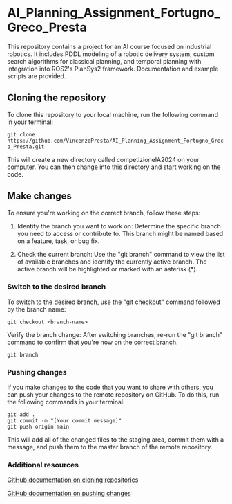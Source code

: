 # AI_Planning_Assignment_Fortugno_Greco_Presta
This repository contains a project for an AI course focused on industrial robotics. It includes PDDL modeling of a robotic delivery system, custom search algorithms for classical planning, and temporal planning with integration into ROS2's PlanSys2 framework. Documentation and example scripts are provided.

<h2>Cloning the repository</h2>

To clone this repository to your local machine, run the following command in your terminal:

```git clone https://github.com/VincenzoPresta/AI_Planning_Assignment_Fortugno_Greco_Presta.git```

This will create a new directory called competizioneIA2024 on your computer. You can then change into this directory and start working on the code.

<h2>Make changes</h2>
To ensure you're working on the correct branch, follow these steps:
  
  1. Identify the branch you want to work on: Determine the specific branch you need to access or contribute to. This branch might be named based on a feature, task, or bug fix.
  
  2. Check the current branch: Use the "git branch" command to view the list of available branches and identify the currently active branch. The active branch will be highlighted or marked with an asterisk (*).

<h3>Switch to the desired branch</h3>

To switch to the desired branch, use the "git checkout" command followed by the branch name:

```git checkout <branch-name>```

Verify the branch change: After switching branches, re-run the "git branch" command to confirm that you're now on the correct branch.

```git branch```

<h3>Pushing changes</h3>  
If you make changes to the code that you want to share with others, you can push your changes to the remote repository on GitHub. To do this, run the following commands in your terminal:

```
git add .
git commit -m "[Your commit message]"
git push origin main
```
This will add all of the changed files to the staging area, commit them with a message, and push them to the master branch of the remote repository.

<h3>Additional resources</h3>

[GitHub documentation on cloning repositories](https://docs.github.com/en/repositories/creating-and-managing-repositories/cloning-a-repository)

[GitHub documentation on pushing changes](https://docs.github.com/en/desktop/making-changes-in-a-branch/pushing-changes-to-github-from-github-desktop#about-pushing-changes-to-github)
